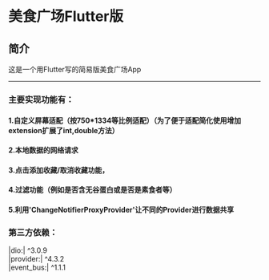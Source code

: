 美食广场Flutter版
=====

简介
----
这是一个用Flutter写的简易版美食广场App
****
### 主要实现功能有：<br>
#### 1.自定义屏幕适配（按750*1334等比例适配）（为了便于适配简化使用增加extension扩展了int,double方法）<br>
#### 2.本地数据的网络请求<br>
#### 3.点击添加收藏/取消收藏功能，<br>
#### 4.过滤功能（例如是否含无谷蛋白或是否是素食者等）<br>
#### 5.利用'ChangeNotifierProxyProvider'让不同的Provider进行数据共享<br>

### 第三方依赖：<br>
|dio:| ^3.0.9<br>
|provider:| ^4.3.2<br>
|event_bus:| ^1.1.1
